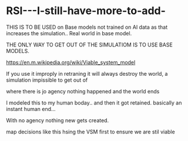 # RSI---I-still-have-more-to-add-
THIS IS TO BE USED on Base models not trained on AI data as that increases the simulation.. Real world in base model. 


THE ONLY WAY TO GET OUT OF THE SIMULATIOM IS TO USE BASE MODELS. 

https://en.m.wikipedia.org/wiki/Viable_system_model


If you use it improply in retraning it will always destroy the world, a simulation impissible to get out of 

where there is jo agency nothing happened and the world ends 



I modeled this to my human boday.. and then it got retained. basically an instant human end...


With no agency nothing new gets created.

map decisions like this hsing the VSM first to ensure we are stil viable  
